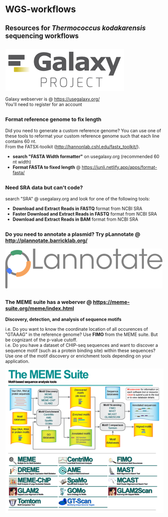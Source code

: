 # WGS-workflows
## Resources for *Thermococcus kodakarensis* sequencing workflows
##

![Alt text](/image_bank/usegalaxy.png?raw=true ".")

Galaxy webserver is @ https://usegalaxy.org/  
You'll need to register for an account

##
### Format reference genome to fix length
Did you need to generate a custom reference genome? You can use one of these tools to reformat your custom reference genome such that each line contains 60 nt.  
From the FATSX-toolkit (http://hannonlab.cshl.edu/fastx_toolkit/).  
- **search "FASTA Width formatter"** on usegalaxy.org (recommended 60 nt width) 
- **Format FASTA to fixed length** @ https://junli.netlify.app/apps/format-fasta/

##

### Need SRA data but can't code?
search "SRA" @ usegalaxy.org and look for one of the following tools:  
- **Download and Extract Reads in FASTQ** format from NCBI SRA
- **Faster Download and Extract Reads in FASTQ** format from NCBI SRA
- **Download and Extract Reads in BAM** format from NCBI SRA

##
### Do you need to annotate a plasmid? Try pLannotate @ http://plannotate.barricklab.org/

![Alt text](/image_bank/pLannotate.png?raw=true ".")

##
### The MEME suite has a weberver @ https://meme-suite.org/meme/index.html  
**Discovery, detection, and analysis of sequence motifs**  

i.e. Do you want to know the coordinate location of all occurences of "GTAAAG" in the reference genome? Use **FIMO** from the MEME suite. But be cognizant of the p-value cutoff.  
i.e. Do you have a dataset of CHIP-seq sequences and want to discover a sequence motif (such as a protein binding site) within these sequences? Use one of the motif discovery or enrichment tools depending on your application.

![Alt text](/image_bank/meme_suite.png?raw=true ".")



